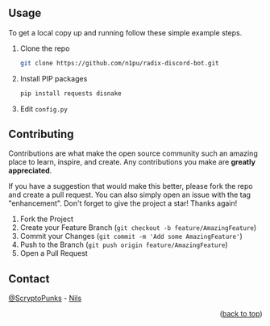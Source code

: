 <div id="top"></div>

<!-- USAGE -->
## Usage

To get a local copy up and running follow these simple example steps.

1. Clone the repo
   ```sh
   git clone https://github.com/n1pu/radix-discord-bot.git
   ```
2. Install PIP packages
   ```sh
   pip install requests disnake
   ```
3. Edit `config.py`

<!-- CONTRIBUTING -->
## Contributing

Contributions are what make the open source community such an amazing place to learn, inspire, and create. Any contributions you make are **greatly appreciated**.

If you have a suggestion that would make this better, please fork the repo and create a pull request. You can also simply open an issue with the tag "enhancement".
Don't forget to give the project a star! Thanks again!

1. Fork the Project
2. Create your Feature Branch (`git checkout -b feature/AmazingFeature`)
3. Commit your Changes (`git commit -m 'Add some AmazingFeature'`)
4. Push to the Branch (`git push origin feature/AmazingFeature`)
5. Open a Pull Request

<!-- CONTACT -->
## Contact

[@ScryptoPunks](https://twitter.com/ScryptoPunks) - [Nils](https://discordapp.com/users/941011407158263828)

<p align="right">(<a href="#top">back to top</a>)</p>
